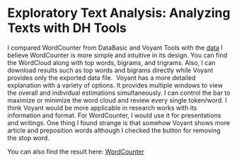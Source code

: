 # Exploratory Text Analysis: Analyzing Texts with DH Tools

I compared WordCounter from DataBasic and Voyant Tools with the [data](https://github.com/ZoeLeBlanc/is578-intro-dh/blob/gh-pages/public_course_data/data_analysis_examples/voyant/topic_modeling/voyant_combined_abstracts_topic_modeling.txt)
I believe WordCounter is more simple and intuitive in its design. You can find the WordCloud along with top words, bigrams, and trigrams. Also, I can download results such as top words and bigrams directly while Voyant provides only the exported data file. 
Voyant has a more detailed explanation with a variety of options. It provides multiple windows to view the overall and individual estimations simultaneously. I can control the bar to maximize or minimize the word cloud and review every single token/word. I think Voyant would be more applicable in research works with its information and format. For WordCounter, I would use it for presentations and writings.
One thing I found strange is that somehow Voyant shows more article and preposition words although I checked the button for removing the stop word. 


You can also find the result here: [WordCounter](https://www.databasic.io/en/wordcounter/results/65313d45bd32de22364b2137)
